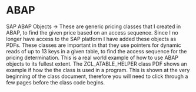# ABAP
SAP ABAP Objects ->
These are generic pricing classes that I created in ABAP, to find the given price based on an access sequence.  Since I no longer have access to the SAP platform I have added these objects as PDFs.  These classes are important in that they use pointers for dynamic reads of up to 13 keys in a given table, to find the access sequence for the pricing determination. This is a real world example of how to use ABAP objects to its fullest extent.  The ZCL_ATABLE_HELPER class PDF shows an example if how the the class is used in a program.  This is shown at the very beginning of the class document, therefore you will need to click through a few pages before the class code begins.
